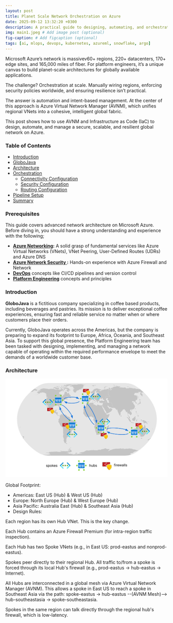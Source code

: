 ```yaml
---
layout: post
title: Planet Scale Network Orchestration on Azure
date: 2025-09-12 13:32:20 +0300
description: A practical guide to designing, automating, and orchestrating global networks for highly available applications on Microsoft Azure
img: main1.jpeg # Add image post (optional)
fig-caption: # Add figcaption (optional)
tags: [ai, mlops, devops, kubernetes, azureml, snowflake, argo]
---
```


Microsoft Azure’s network is massivev60+ regions, 220+ datacenters, 170+ edge sites, and 165,000 miles of fiber. For platform engineers, it’s a unique canvas to build planet-scale architectures for globally available applications.

The challenge? Orchestration at scale. Manually wiring regions, enforcing security policies worldwide, and ensuring resilience isn’t practical.

The answer is automation and intent-based management. At the center of this approach is Azure Virtual Network Manager (AVNM), which unifies regional VNets into a cohesive, intelligent global fabric.

This post shows how to use AVNM and Infrastructure as Code (IaC) to design, automate, and manage a secure, scalable, and resilient global network on Azure.

### Table of Contents
- [Introduction](#prerequisites)
- [GloboJava](#introduction)
- [Architecture ](#infrastructure-setup)
- [Orchestration](#data-acquistion)
   - [Connectivity Configuration](#data-connection)
   - [Security Configuration](#data-import)
   - [Routing Configuration](#data-asset)
- [Pipeline Setup](#pipeline-setup)
- [Summary ](#summary)

### Prerequisites
This guide covers advanced network architecture on Microsoft Azure. Before diving in, you should have a strong understanding and experience with the following;

- **[Azure Networking](https://learn.microsoft.com/en-us/azure/networking/fundamentals/networking-overview):** A solid grasp of fundamental services like Azure Virtual Networks (VNets), VNet Peering, User-Defined Routes (UDRs) and Azure DNS
- **[Azure Network Security ](https://learn.microsoft.com/en-us/azure/security/fundamentals/network-overview):** Hands-on experience with Azure Firewall and Network 
- **[DevOps](https://devops.com/)** concepts like CI/CD pipelines and version control
- **[Platform Engineering](https://platformengineering.org/blog/what-is-platform-engineering)** concepts and principles

### Introduction

**GloboJava** is a fictitious company specializing in coffee based products, including beverages and pastries. Its mission is to deliver exceptional coffee experiences, ensuring fast and reliable service no matter when or where customers place their orders.

Currently, GloboJava operates across the Americas, but the company is preparing to expand its footprint to Europe, Africa, Oceania, and Southeast Asia. To support this global presence, the Platform Engineering team has been tasked with designing, implementing, and managing a network capable of operating within the required performance envelope to meet the demands of a worldwide customer base.

### Architecture
<img src="../assets/img/network_architecture.jpeg"/>

Global Footprint:
- Americas: East US (Hub) & West US (Hub)
- Europe: North Europe (Hub) & West Europe (Hub)
- Asia Pacific: Australia East (Hub) & Southeast Asia (Hub)
- Design Rules:

Each region has its own Hub VNet. This is the key change.

Each Hub contains an Azure Firewall Premium (for intra-region traffic inspection).

Each Hub has two Spoke VNets (e.g., in East US: prod-eastus and nonprod-eastus).

Spokes peer directly to their regional Hub. All traffic to/from a spoke is forced through its local Hub's firewall (e.g., prod-eastus -> hub-eastus -> Internet).

All Hubs are interconnected in a global mesh via Azure Virtual Network Manager (AVNM). This allows a spoke in East US to reach a spoke in Southeast Asia via the path: spoke-eastus -> hub-eastus --(AVNM Mesh)--> hub-southeastasia -> spoke-southeastasia.

Spokes in the same region can talk directly through the regional hub's firewall, which is low-latency.